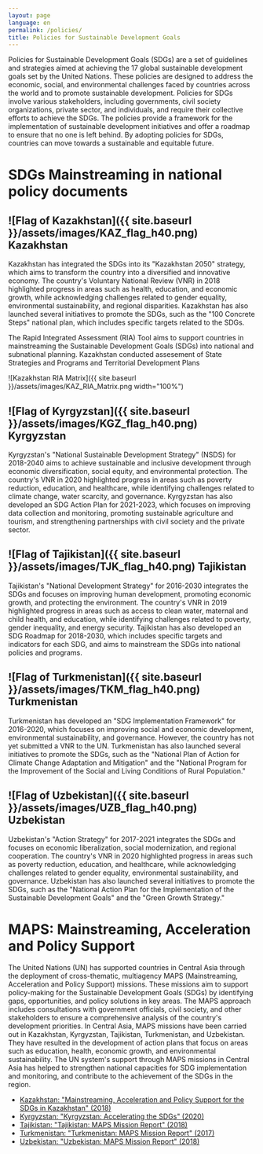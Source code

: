 ```yaml
---
layout: page
language: en
permalink: /policies/
title: Policies for Sustainable Development Goals
---
```


Policies for Sustainable Development Goals (SDGs) are a set of guidelines and strategies aimed at achieving the 17 global sustainable development goals set by the United Nations. These policies are designed to address the economic, social, and environmental challenges faced by countries across the world and to promote sustainable development. Policies for SDGs involve various stakeholders, including governments, civil society organizations, private sector, and individuals, and require their collective efforts to achieve the SDGs. The policies provide a framework for the implementation of sustainable development initiatives and offer a roadmap to ensure that no one is left behind. By adopting policies for SDGs, countries can move towards a sustainable and equitable future.

# SDGs Mainstreaming in national policy documents 
## ![Flag of Kazakhstan]({{ site.baseurl }}/assets/images/KAZ_flag_h40.png) Kazakhstan 

Kazakhstan has integrated the SDGs into its "Kazakhstan 2050" strategy, which aims to transform the country into a diversified and innovative economy. The country's Voluntary National Review (VNR) in 2018 highlighted progress in areas such as health, education, and economic growth, while acknowledging challenges related to gender equality, environmental sustainability, and regional disparities. Kazakhstan has also launched several initiatives to promote the SDGs, such as the "100 Concrete Steps" national plan, which includes specific targets related to the SDGs.

The Rapid Integrated Assessment (RIA) Tool aims to support countries in mainstreaming the Sustainable Development Goals (SDGs) into national and subnational planning. Kazakhstan conducted assesement of State Strategies and Programs and Territorial Development Plans

![Kazakhstan RIA Matrix]({{ site.baseurl }}/assets/images/KAZ_RIA_Matrix.png width="100%")


## ![Flag of Kyrgyzstan]({{ site.baseurl }}/assets/images/KGZ_flag_h40.png) Kyrgyzstan

Kyrgyzstan's "National Sustainable Development Strategy" (NSDS) for 2018-2040 aims to achieve sustainable and inclusive development through economic diversification, social equity, and environmental protection. The country's VNR in 2020 highlighted progress in areas such as poverty reduction, education, and healthcare, while identifying challenges related to climate change, water scarcity, and governance. Kyrgyzstan has also developed an SDG Action Plan for 2021-2023, which focuses on improving data collection and monitoring, promoting sustainable agriculture and tourism, and strengthening partnerships with civil society and the private sector.


## ![Flag of Tajikistan]({{ site.baseurl }}/assets/images/TJK_flag_h40.png) Tajikistan

Tajikistan's "National Development Strategy" for 2016-2030 integrates the SDGs and focuses on improving human development, promoting economic growth, and protecting the environment. The country's VNR in 2019 highlighted progress in areas such as access to clean water, maternal and child health, and education, while identifying challenges related to poverty, gender inequality, and energy security. Tajikistan has also developed an SDG Roadmap for 2018-2030, which includes specific targets and indicators for each SDG, and aims to mainstream the SDGs into national policies and programs.


## ![Flag of Turkmenistan]({{ site.baseurl }}/assets/images/TKM_flag_h40.png) Turkmenistan

Turkmenistan has developed an "SDG Implementation Framework" for 2016-2020, which focuses on improving social and economic development, environmental sustainability, and governance. However, the country has not yet submitted a VNR to the UN. Turkmenistan has also launched several initiatives to promote the SDGs, such as the "National Plan of Action for Climate Change Adaptation and Mitigation" and the "National Program for the Improvement of the Social and Living Conditions of Rural Population."


## ![Flag of Uzbekistan]({{ site.baseurl }}/assets/images/UZB_flag_h40.png) Uzbekistan

Uzbekistan's "Action Strategy" for 2017-2021 integrates the SDGs and focuses on economic liberalization, social modernization, and regional cooperation. The country's VNR in 2020 highlighted progress in areas such as poverty reduction, education, and healthcare, while acknowledging challenges related to gender equality, environmental sustainability, and governance. Uzbekistan has also launched several initiatives to promote the SDGs, such as the "National Action Plan for the Implementation of the Sustainable Development Goals" and the "Green Growth Strategy."




# MAPS: Mainstreaming, Acceleration and Policy Support
The United Nations (UN) has supported countries in Central Asia through the deployment of cross-thematic, multiagency MAPS (Mainstreaming, Acceleration and Policy Support) missions. These missions aim to support policy-making for the Sustainable Development Goals (SDGs) by identifying gaps, opportunities, and policy solutions in key areas. The MAPS approach includes consultations with government officials, civil society, and other stakeholders to ensure a comprehensive analysis of the country's development priorities. In Central Asia, MAPS missions have been carried out in Kazakhstan, Kyrgyzstan, Tajikistan, Turkmenistan, and Uzbekistan. They have resulted in the development of action plans that focus on areas such as education, health, economic growth, and environmental sustainability. The UN system's support through MAPS missions in Central Asia has helped to strengthen national capacities for SDG implementation and monitoring, and contribute to the achievement of the SDGs in the region.
- [Kazakhstan: "Mainstreaming, Acceleration and Policy Support for the SDGs in Kazakhstan" (2018)](https://www.un.org/development/desa/dspd/national-reviews/documents/Kazakhstan/Kazakhstan_Maps_Report_2018.pdf)
- [Kyrgyzstan: "Kyrgyzstan: Accelerating the SDGs" (2020)](https://www.un.org/development/desa/dspd/national-reviews/documents/Kyrgyzstan/Kyrgyzstan_Maps_Report_2020.pdf)
- [Tajikistan: "Tajikistan: MAPS Mission Report" (2018)](https://www.un.org/development/desa/dspd/national-reviews/documents/Tajikistan/Tajikistan_Maps_Report_2018.pdf)
- [Turkmenistan: "Turkmenistan: MAPS Mission Report" (2017)](https://www.un.org/development/desa/dspd/national-reviews/documents/Turkmenistan/Turkmenistan_Maps_Report_2017.pdf)
- [Uzbekistan: "Uzbekistan: MAPS Mission Report" (2018)](https://www.un.org/development/desa/dspd/national-reviews/documents/Uzbekistan/Uzbekistan_Maps_Report_2018.pdf)

